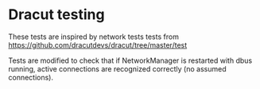 # Dracut testing #

These tests are inspired by network tests tests from https://github.com/dracutdevs/dracut/tree/master/test

Tests are modified to check that if NetworkManager is restarted with dbus running, active connections are recognized correctly (no assumed connections).
